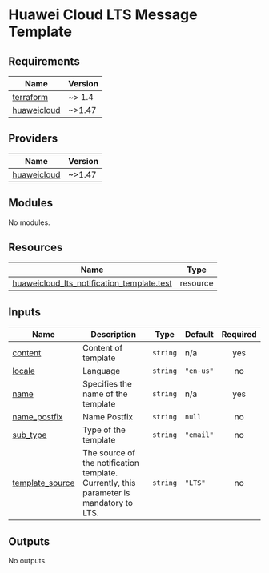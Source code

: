 # Huawei Cloud LTS Message Template
<!-- BEGIN_TF_DOCS -->
## Requirements

| Name | Version |
|------|---------|
| <a name="requirement_terraform"></a> [terraform](#requirement\_terraform) | ~> 1.4 |
| <a name="requirement_huaweicloud"></a> [huaweicloud](#requirement\_huaweicloud) | ~>1.47 |

## Providers

| Name | Version |
|------|---------|
| <a name="provider_huaweicloud"></a> [huaweicloud](#provider\_huaweicloud) | ~>1.47 |

## Modules

No modules.

## Resources

| Name | Type |
|------|------|
| [huaweicloud_lts_notification_template.test](https://registry.terraform.io/providers/huaweicloud/huaweicloud/latest/docs/resources/lts_notification_template) | resource |

## Inputs

| Name | Description | Type | Default | Required |
|------|-------------|------|---------|:--------:|
| <a name="input_content"></a> [content](#input\_content) | Content of template | `string` | n/a | yes |
| <a name="input_locale"></a> [locale](#input\_locale) | Language | `string` | `"en-us"` | no |
| <a name="input_name"></a> [name](#input\_name) | Specifies the name of the template | `string` | n/a | yes |
| <a name="input_name_postfix"></a> [name\_postfix](#input\_name\_postfix) | Name Postfix | `string` | `null` | no |
| <a name="input_sub_type"></a> [sub\_type](#input\_sub\_type) | Type of the template | `string` | `"email"` | no |
| <a name="input_template_source"></a> [template\_source](#input\_template\_source) | The source of the notification template. Currently, this parameter is mandatory to LTS. | `string` | `"LTS"` | no |

## Outputs

No outputs.
<!-- END_TF_DOCS -->